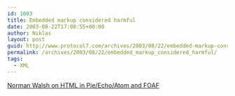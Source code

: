```yaml
---
id: 1003
title: Embedded markup considered harmful
date: 2003-08-22T17:08:55+00:00
author: Niklas
layout: post
guid: http://www.protocol7.com/archives/2003/08/22/embedded-markup-considered-harmful/
permalink: /archives/2003/08/22/embedded_markup_considered_harmful/
tags:
  - XML
---
```

<div class='microid-37255cdff20f2f1faff272f71c5465ae9d9084c6'>
  <p>
    <a href="http://www.xml.com/pub/a/2003/08/20/embedded.html">Norman Walsh on HTML in Pie/Echo/Atom and FOAF</a>
  </p>
</div>